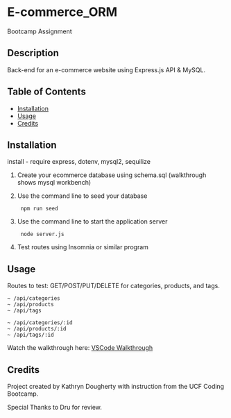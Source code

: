 # E-commerce_ORM
Bootcamp Assignment

## Description

Back-end for an e-commerce website using Express.js API & MySQL.

## Table of Contents

- [Installation](#installation)
- [Usage](#usage)
- [Credits](#credits)


## Installation
install - require express, dotenv, mysql2, sequilize

1. Create your ecommerce database using schema.sql (walkthrough shows mysql workbench)

2. Use the command line to seed your database

        npm run seed

2. Use the command line to start the application server

        node server.js

3. Test routes using Insomnia or similar program


## Usage

Routes to test: GET/POST/PUT/DELETE for categories, products, and tags.

    ~ /api/categories
    ~ /api/products
    ~ /api/tags

    ~ /api/categories/:id
    ~ /api/products/:id
    ~ /api/tags/:id

Watch the walkthrough here: [VSCode Walkthrough](https://drive.google.com/file/d/1WXNe3JR4z1t2mG2Zug5PwZRRIYvpnAkE/view)

## Credits

Project created by Kathryn Dougherty with instruction from the UCF Coding Bootcamp.

Special Thanks to Dru for review. 
